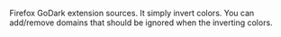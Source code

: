 Firefox GoDark extension sources.  It simply invert colors. You can add/remove domains that should be ignored when the inverting colors.
